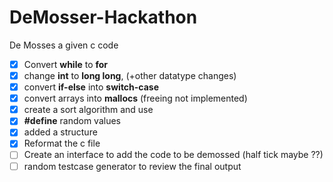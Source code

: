 # DeMosser-Hackathon

De Mosses a given c code

- [X] Convert **while** to **for**
- [X] change **int** to **long long**, (+other datatype changes)
- [X] convert **if-else** into **switch-case**
- [X] convert arrays into **mallocs** (freeing not implemented)
- [X] create a sort algorithm and use
- [X] **#define** random values
- [X] added a structure
- [X] Reformat the c file
- [ ] Create an interface to add the code to be demossed (half tick maybe ??)
- [ ] random testcase generator to review the final output
